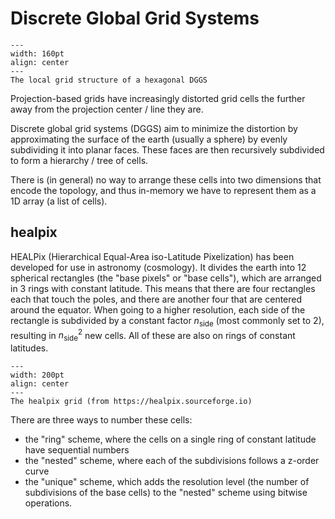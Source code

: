 # Discrete Global Grid Systems

```{figure} ./dggs.png
---
width: 160pt
align: center
---
The local grid structure of a hexagonal DGGS
```

Projection-based grids have increasingly distorted grid cells the further away from the projection center / line they are.

Discrete global grid systems (DGGS) aim to minimize the distortion by approximating the surface of the earth (usually a sphere) by evenly subdividing it into planar faces. These faces are then recursively subdivided to form a hierarchy / tree of cells.

There is (in general) no way to arrange these cells into two dimensions that encode the topology, and thus in-memory we have to represent them as a 1D array (a list of cells).

## healpix

HEALPix (Hierarchical Equal-Area iso-Latitude Pixelization) has been developed for use in astronomy (cosmology). It divides the earth into 12 spherical rectangles (the "base pixels" or "base cells"), which are arranged in 3 rings with constant latitude. This means that there are four rectangles each that touch the poles, and there are another four that are centered around the equator. When going to a higher resolution, each side of the rectangle is subdivided by a constant factor $n_{\mathrm{side}}$ (most commonly set to 2), resulting in $n_{\mathrm{side}}^2$ new cells. All of these are also on rings of constant latitudes.

```{figure} https://healpix.sourceforge.io/images/gorski_f1.jpg
---
width: 200pt
align: center
---
The healpix grid (from https://healpix.sourceforge.io)
```

There are three ways to number these cells:

- the "ring" scheme, where the cells on a single ring of constant latitude have sequential numbers
- the "nested" scheme, where each of the subdivisions follows a z-order curve
- the "unique" scheme, which adds the resolution level (the number of subdivisions of the base cells) to the "nested" scheme using bitwise operations.
